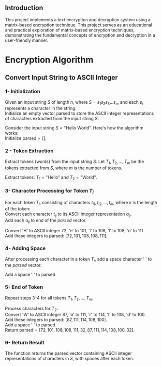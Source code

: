 Introduction
---
This project implements a text encryption and decryption system using a matrix-based encryption technique. This project serves as an educational and practical exploration of matrix-based encryption techniques, demonstrating the fundamental concepts of encryption and decryption in a user-friendly manner.

# Encryption Algorithm

## Convert Input String to ASCII Integer

### 1- Initialization
Given an input string $S$ of length $n$, where $S = s_1 s_2 s_3 \ldots s_n$, and each $s_i$ represents a character in the string.\
Initialize an empty vector $\text{parsed}$ to store the ASCII integer representations of characters extracted from the input string $S$.

Consider the input string $S = \text{"Hello World"}$. Here's how the algorithm works:\
Initialize $\text{parsed} = []$.

### 2 - Token Extraction
Extract tokens (words) from the input string $S$. Let $T_1, T_2, \ldots, T_m$ be the tokens extracted from $S$, where $m$ is the number of tokens.

Extract tokens: $T_1 = \text{"Hello"}$ and $T_2 = \text{"World"}$.

### 3- Character Processing for Token $T_i$
For each token $T_i$, consisting of characters $t_{i1}, t_{i2}, \ldots, t_{ik}$, where $k$ is the length of the token:\
Convert each character $t_{ij}$ to its ASCII integer representation $a_{ij}$.\
Add each $a_{ij}$ to end of the $parsed$ vector. 

Convert 'H' to ASCII integer $72$, 'e' to $101$, 'l' to $108$, 'l' to $108$, 'o' to $111$.\
Add these integers to $\text{parsed}$: $[72, 101, 108, 108, 111]$.

### 4- Adding Space
After processing each character in a token $T_i$, add a space character ' ' to the $parsed$ vector.

 Add a space ' ' to $\text{parsed}$.

### 5- End of Token
Repeat steps 3-4 for all tokens $T_1, T_2, \ldots, T_m$.

Process characters for $T_2$:\
Convert 'W' to ASCII integer $87$, 'o' to $111$, 'r' to $114$, 'l' to $108$, 'd' to $100$.\
Add these integers to $\text{parsed}$: $[87, 111, 114, 108, 100]$.\
Add a space ' ' to $\text{parsed}$.\
Return $\text{parsed} = [72, 101, 108, 108, 111, 32, 87, 111, 114, 108, 100, 32]$.

### 6- Return Result
The function returns the $\text{parsed}$ vector containing ASCII integer representations of characters in $S$, with spaces after each token.


